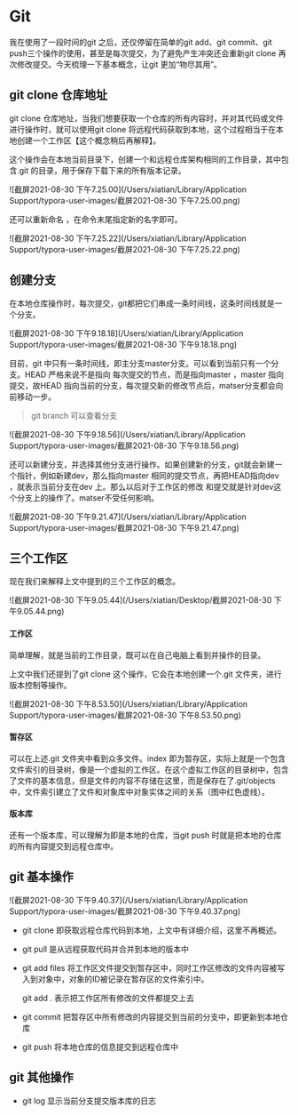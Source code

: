 # Git

我在使用了一段时间的git 之后，还仅停留在简单的git add、git commit、git push三个操作的使用，甚至是每次提交，为了避免产生冲突还会重新git clone 再次修改提交。今天梳理一下基本概念，让git 更加“物尽其用”。

## git clone 仓库地址

git clone 仓库地址，当我们想要获取一个仓库的所有内容时，并对其代码或文件进行操作时，就可以使用git clone 将远程代码获取到本地，这个过程相当于在本地创建一个工作区【这个概念稍后再解释】。

这个操作会在本地当前目录下，创建一个和远程仓库架构相同的工作目录，其中包含.git 的目录，用于保存下载下来的所有版本记录。

![截屏2021-08-30 下午7.25.00](/Users/xiatian/Library/Application Support/typora-user-images/截屏2021-08-30 下午7.25.00.png)

还可以重新命名 ，在命令末尾指定新的名字即可。

![截屏2021-08-30 下午7.25.22](/Users/xiatian/Library/Application Support/typora-user-images/截屏2021-08-30 下午7.25.22.png)

## 创建分支

在本地仓库操作时，每次提交，git都把它们串成一条时间线，这条时间线就是一个分支。

![截屏2021-08-30 下午9.18.18](/Users/xiatian/Library/Application Support/typora-user-images/截屏2021-08-30 下午9.18.18.png)

目前，git 中只有一条时间线，即主分支master分支。可以看到当前只有一个分支。HEAD  严格来说不是指向 每次提交的节点，而是指向master ，master 指向提交，故HEAD 指向当前的分支，每次提交新的修改节点后，matser分支都会向前移动一步。

> git branch 可以查看分支

![截屏2021-08-30 下午9.18.56](/Users/xiatian/Library/Application Support/typora-user-images/截屏2021-08-30 下午9.18.56.png)

还可以新建分支，并选择其他分支进行操作。如果创建新的分支，git就会新建一个指针，例如新建dev，那么指向master 相同的提交节点，再把HEAD指向dev ，就表示当前分支在dev 上。那么以后对于工作区的修改 和提交就是针对dev这个分支上的操作了。matser不受任何影响。

![截屏2021-08-30 下午9.21.47](/Users/xiatian/Library/Application Support/typora-user-images/截屏2021-08-30 下午9.21.47.png)



## 三个工作区

现在我们来解释上文中提到的三个工作区的概念。

![截屏2021-08-30 下午9.05.44](/Users/xiatian/Desktop/截屏2021-08-30 下午9.05.44.png)

#### 工作区

简单理解，就是当前的工作目录，既可以在自己电脑上看到并操作的目录。

上文中我们还提到了git clone 这个操作，它会在本地创建一个.git 文件夹，进行版本控制等操作。

![截屏2021-08-30 下午8.53.50](/Users/xiatian/Library/Application Support/typora-user-images/截屏2021-08-30 下午8.53.50.png)

#### 暂存区

可以在上述.git 文件夹中看到众多文件。index 即为暂存区，实际上就是一个包含文件索引的目录树，像是一个虚拟的工作区。在这个虚拟工作区的目录树中，包含了文件的基本信息，但是文件的内容不存储在这里，而是保存在了.git/objects 中，文件索引建立了文件和对象库中对象实体之间的关系（图中红色虚线）。

#### 版本库

还有一个版本库，可以理解为即是本地的仓库，当git push 时就是把本地的仓库的所有内容提交到远程仓库中。

## git 基本操作

![截屏2021-08-30 下午9.40.37](/Users/xiatian/Library/Application Support/typora-user-images/截屏2021-08-30 下午9.40.37.png)

+ git clone  即获取远程仓库代码到本地，上文中有详细介绍，这里不再概述。

+ git pull 是从远程获取代码并合并到本地的版本中

+ git add files 将工作区文件提交到暂存区中，同时工作区修改的文件内容被写入到对象中，对象的ID被记录在暂存区的文件索引中。

  git add . 表示把工作区所有修改的文件都提交上去

+ git commit 把暂存区中所有修改的内容提交到当前的分支中，即更新到本地仓库

+ git push   将本地仓库的信息提交到远程仓库中

## git 其他操作

+ git log 显示当前分支提交版本库的日志

